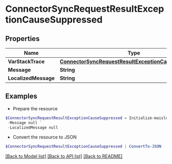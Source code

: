 # ConnectorSyncRequestResultExceptionCauseSuppressed
## Properties

Name | Type | Description | Notes
------------ | ------------- | ------------- | -------------
**VarStackTrace** | [**ConnectorSyncRequestResultExceptionCauseStackTrace[]**](ConnectorSyncRequestResultExceptionCauseStackTrace) |  | [optional] 
**Message** | **String** |  | [optional] 
**LocalizedMessage** | **String** |  | [optional] 

## Examples

- Prepare the resource
```powershell
$ConnectorSyncRequestResultExceptionCauseSuppressed = Initialize-maislurp-client-powershellConnectorSyncRequestResultExceptionCauseSuppressed  -VarStackTrace null `
 -Message null `
 -LocalizedMessage null
```

- Convert the resource to JSON
```powershell
$ConnectorSyncRequestResultExceptionCauseSuppressed | ConvertTo-JSON
```

[[Back to Model list]](../README#documentation-for-models) [[Back to API list]](../README#documentation-for-api-endpoints) [[Back to README]](../README)

